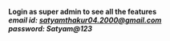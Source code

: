 **Login as super admin to see all the features**<br/>
***email id: satyamthakur04.2000@gmail.com***<br/>
***password: Satyam@123***
